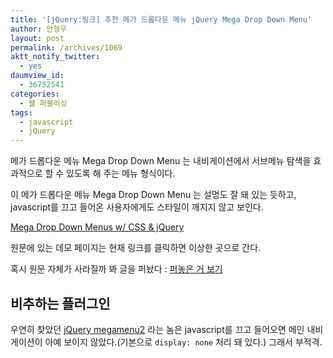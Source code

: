 ```yaml
---
title: '[jQuery:링크] 추천 메가 드롭다운 메뉴 jQuery Mega Drop Down Menu'
author: 안형우
layout: post
permalink: /archives/1069
aktt_notify_twitter:
  - yes
daumview_id:
  - 36752541
categories:
  - 웹 퍼블리싱
tags:
  - javascript
  - jQuery
---
```

메가 드롭다운 메뉴 Mega Drop Down Menu 는 내비게이션에서 서브메뉴 탐색을 효과적으로 할 수 있도록 해 주는 메뉴 형식이다.

이 메가 드롭다운 메뉴 Mega Drop Down Menu 는 설명도 잘 돼 있는 듯하고, javascript를 끄고 들어온 사용자에게도 스타일이 깨지지 않고 보인다.

[Mega Drop Down Menus w/ CSS & jQuery][1]

원문에 있는 데모 페이지는 현재 링크를 클릭하면 이상한 곳으로 간다.

혹시 원문 자체가 사라질까 봐 글을 퍼놨다 : [퍼놓은 거 보기][2]

## 비추하는 플러그인

우연히 찾았던 [jQuery megamenu2][3] 라는 놈은 javascript를 끄고 들어오면 메인 내비게이션이 아예 보이지 않았다.(기본으로 `display: none` 처리 돼 있다.) 그래서 부적격.

 [1]: http://neilkearney.net/welcome/mega-drop-down-menus-w-css-jquery/
 [2]: https://docs.google.com/document/d/1NvqsdNNerBmhJdBdMeZWJj4X-fHvTu-gJMg-RzeoChY/edit
 [3]: http://www.geektantra.com/projects/jquery-megamenu-2/